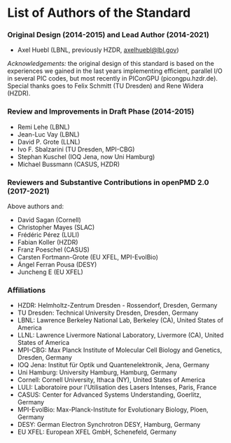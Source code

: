 # List of Authors of the Standard

### Original Design (2014-2015) and Lead Author (2014-2021)

- Axel Huebl (LBNL, previously HZDR, axelhuebl@lbl.gov)

*Acknowledgements:* the original design of this standard is based on the
                    experiences we gained in the last years implementing
                    efficient, parallel I/O in several PIC codes, but most
                    recently in PIConGPU (picongpu.hzdr.de).
                    Special thanks goes to Felix Schmitt (TU Dresden)
                    and Rene Widera (HZDR).


### Review and Improvements in Draft Phase (2014-2015)

- Remi Lehe (LBNL)
- Jean-Luc Vay (LBNL)
- David P. Grote (LLNL)
- Ivo F. Sbalzarini (TU Dresden, MPI-CBG)
- Stephan Kuschel (IOQ Jena, now Uni Hamburg)
- Michael Bussmann (CASUS, HZDR)


### Reviewers and Substantive Contributions in openPMD 2.0 (2017-2021)

Above authors and:

- David Sagan (Cornell)
- Christopher Mayes (SLAC)
- Frédéric Pérez (LULI)
- Fabian Koller (HZDR)
- Franz Poeschel (CASUS)
- Carsten Fortmann-Grote (EU XFEL, MPI-EvolBio)
- Ángel Ferran Pousa (DESY)
- Juncheng E (EU XFEL)


### Affiliations

- HZDR: Helmholtz-Zentrum Dresden - Rossendorf, Dresden, Germany
- TU Dresden: Technical University Dresden, Dresden, Germany
- LBNL: Lawrence Berkeley National Lab, Berkeley (CA), United States of America
- LLNL: Lawrence Livermore National Laboratory, Livermore (CA), United States of America
- MPI-CBG: Max Planck Institute of Molecular Cell Biology and Genetics, Dresden, Germany
- IOQ Jena: Institut für Optik und Quantenelektronik, Jena, Germany
- Uni Hamburg: University Hamburg, Hamburg, Germany
- Cornell: Cornell University, Ithaca (NY), United States of America
- LULI: Laboratoire pour l'Utilisation des Lasers Intenses, Paris, France
- CASUS: Center for Advanced Systems Understanding, Goerlitz, Germany
- MPI-EvolBio: Max-Planck-Institute for Evolutionary Biology, Ploen, Germany
- DESY: German Electron Synchrotron DESY, Hamburg, Germany
- EU XFEL: European XFEL GmbH, Schenefeld, Germany
